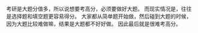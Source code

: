 考研是大题分值多，所以说想要考高分，必须要做好大题。
而现实情况是，往往是选择题和填空题更容易得分。
大家都从简单题开始做，然后碰到大题的时候，因为大题比较难做嘛，结果是大题都不好好做。
因此最后就是很难考高分。